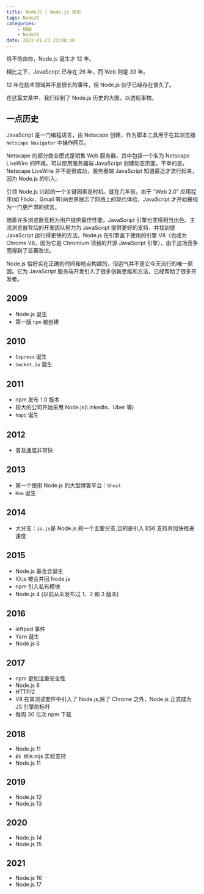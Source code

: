 ```yaml
---
title: NodeJS | Node.js 简史
tags: NodeJS
categories:
    - 随敲
    - NodeJS
date: 2022-01-23 23:08:30
---
```


信不信由你，Node.js 诞生才 12 年。

相比之下，JavaScript 已存在 26 年，而 Web 则是 33 年。

12 年在技术领域并不是很长的事件，但 Node.js 似乎已经存在很久了。

在这篇文章中，我们绘制了 Node.js 历史的大图，以透视事物。

<!-- more -->

## 一点历史

JavaScript 是一门编程语言，由 Netscape 创建，作为脚本工具用于在其浏览器 `Netscape Navigator` 中操作网页。

Netscape 的部分商业模式是销售 Web 服务器，其中包括一个名为 Netscape LiveWire 的环境，可以使用服务器端 JavaScript 创建动态页面。不幸的是，Netscape LiveWrie 并不是很成功，服务器端 JavaScript 知道最近才流行起来，因为 Node.js 的引入。

引领 Node.js 兴起的一个关键因素是时机。就在几年前，由于 “Web 2.0” 应用程序(如 Flickr、Gmail 等)向世界展示了网络上的现代体验，JavaScript 才开始被视为一门更严肃的欲言。

随着许多浏览器竞相为用户提供最佳性能，JavaScript 引擎也变得相当出色。主流浏览器背后的开发团队努力为 JavaScript 提供更好的支持，并找到使 JavaScript 运行得更快的方法。Node.js 在引擎盖下使用的引擎 V8（也成为 Chrome V8，因为它是 Chromium 项目的开源 JavaScript 引擎），由于这场竞争而得到了显著改进。

Node.js 恰好实在正确的时间和地点构建的，但运气并不是它今天流行的唯一原因。它为 JavaScript 服务端开发引入了很多创新思维和方法，已经帮助了很多开发者。

## 2009

-   Node.js 诞生
-   第一版 `npm` 被创建

## 2010

-   `Express` 诞生
-   `Socket.io` 诞生

## 2011

-   npm 发布 1.0 版本
-   较大的公司开始采用 Node.js(Linkedln、Uber 等)
-   `hapi` 诞生

## 2012

-   普及速度非常快

## 2013

-   第一个使用 Node.js 的大型博客平台：`Ghost`
-   `Koa` 诞生

## 2014

-   大分支：`io.js`是 Node.js 的一个主要分支,目的是引入 ES6 支持并加快推进速度

## 2015

-   Node.js 基金会诞生
-   IO.js 被合并回 Node.js
-   npm 引入私有模块
-   Node.js 4 (以前从未发布过 1、2 和 3 版本)

## 2016

-   leftpad 事件
-   Yarn 诞生
-   Node.js 6

## 2017

-   npm 更加注重安全性
-   Node.js 8
-   HTTP/2
-   V8 在其测试套件中引入了 Node.js,除了 Chrome 之外，Node.js 正式成为 JS 引擎的标杆
-   每周 30 亿次 npm 下载

## 2018

-   Node.js 11
-   `ES 模块`.mjs 实验支持
-   Node.js 11

## 2019

-   Node.js 12
-   Node.js 13

## 2020

-   Node.js 14
-   Node.js 15

## 2021

-   Node.js 16
-   Node.js 17
